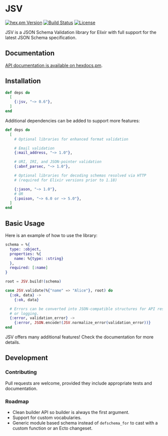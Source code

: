 # JSV

<!-- rdmx :badges
    hexpm         : "jsv?color=4e2a8e"
    github_action : "lud/jsv/elixir.yaml?label=CI&branch=main"
    license       : jsv
    -->
[![hex.pm Version](https://img.shields.io/hexpm/v/jsv?color=4e2a8e)](https://hex.pm/packages/jsv)
[![Build Status](https://img.shields.io/github/actions/workflow/status/lud/jsv/elixir.yaml?label=CI&branch=main)](https://github.com/lud/jsv/actions/workflows/elixir.yaml?query=branch%3Amain)
[![License](https://img.shields.io/hexpm/l/jsv.svg)](https://hex.pm/packages/jsv)
<!-- rdmx /:badges -->

JSV is a JSON Schema Validation library for Elixir with full support for the latest JSON Schema specification.

## Documentation

[API documentation is available on hexdocs.pm](https://hexdocs.pm/jsv/).

## Installation

<!-- rdmx :app_dep vsn:$app_vsn -->
```elixir
def deps do
  [
    {:jsv, "~> 0.6"},
  ]
end
```
<!-- rdmx /:app_dep -->

Additional dependencies can be added to support more features:

```elixir
def deps do
  [
    # Optional libraries for enhanced format validation

    # Email validation
    {:mail_address, "~> 1.0"},

    # URI, IRI, and JSON-pointer validation
    {:abnf_parsec, "~> 1.0"},

    # Optional libraries for decoding schemas resolved via HTTP
    # (required for Elixir versions prior to 1.18)

    {:jason, "~> 1.0"},
    # OR
    {:poison, "~> 6.0 or ~> 5.0"},
  ]
end
```

## Basic Usage

Here is an example of how to use the library:

```elixir
schema = %{
  type: :object,
  properties: %{
    name: %{type: :string}
  },
  required: [:name]
}

root = JSV.build!(schema)

case JSV.validate(%{"name" => "Alice"}, root) do
  {:ok, data} ->
    {:ok, data}

  # Errors can be converted into JSON-compatible structures for API responses
  # or logging.
  {:error, validation_error} ->
    {:error, JSON.encode!(JSV.normalize_error(validation_error))}
end
```

JSV offers many additional features! Check the documentation for more details.

## Development

### Contributing

Pull requests are welcome, provided they include appropriate tests and documentation.

### Roadmap

- Clean builder API so builder is always the first argument.
- Support for custom vocabularies.
- Generic module based schema instead of `defschema_for` to cast with a custom
  function or an Ecto changeset.
